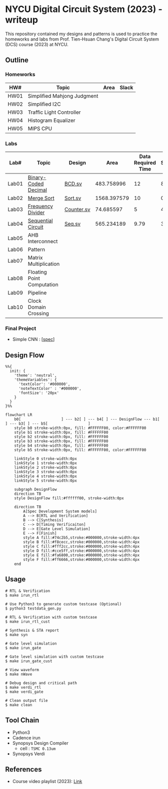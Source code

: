 # NYCU Digital Circuit System (2023) - writeup
This repository contained my designs and patterns is used to practice the homeworks and labs from Prof. Tien-Hsuan Chang's Digital Circuit System (DCS) course (2023) at NYCU.

## Outline
### Homeworks
| HW#  | Topic                       | Area | Slack |
| ---- | --------------------------- | ---- | ------ |
| HW01 | Simplified Mahjong Judgment |      |        |
| HW02 | Simplified I2C              |      |        |
| HW03 | Traffic Light Controller    |      |        |
| HW04 | Histogram Equalizer         |      |        |
| HW05 | MIPS CPU                    |      |        |

### Labs
| Lab#  | Topic                                         | Design                           | Area        | Data Required Time | Slack |
| ----- | --------------------------------------------- | -------------------------------- | ----------- | ------------------ | ----- |
| Lab01 | [Binary-Coded Decimal](./Lab01/DCS_Lab01.pdf) | [BCD.sv](./Lab01/BCD.sv)         | 483.758996  | 12                 | 8.23  |
| Lab02 | [Merge Sort](./Lab02/DCS_Lab02.pdf)           | [Sort.sv](./Lab02/Sort.sv)       | 1568.397579 | 10                 | 0.12  |
| Lab03 | [Frequency Divider](./Lab03/DCS_Lab03.pdf)    | [Counter.sv](./Lab03/Counter.sv) | 74.685597   | 5                  | 4.17  |
| Lab04 | [Sequential Circuit](./Lab04/DCS_Lab04.pdf)   | [Seq.sv](./Lab04/Seq.sv)         | 565.234189  | 9.79               | 3.63  |
| Lab05 | AHB Interconnect                              |                                  |             |                    |       |
| Lab06 | Pattern                                       |                                  |             |                    |       |
| Lab07 | Matrix Multiplication                         |                                  |             |                    |       |
| Lab08 | Floating Point Computation                    |                                  |             |                    |       |
| Lab09 | Pipeline                                      |                                  |             |                    |       |
| Lab10 | Clock Domain Crossing                         |                                  |             |                    |       |

### Final Project
* Simple CNN : [[spec](./Final/DCS_Final_Project.pdf)]

## Design Flow
```mermaid
%%{
  init: {
    'theme': 'neutral',
    'themeVariables': {
      'textColor': '#000000',
      'noteTextColor' : '#000000',
      'fontSize': '20px'
    }
  }
}%%

flowchart LR
    b0[                  ] --- b2[ ] --- b4[ ] --- DesignFlow --- b1[ ] --- b3[ ] --- b5[                  ]
    style b0 stroke-width:0px, fill: #FFFFFF00, color:#FFFFFF00
    style b1 stroke-width:0px, fill: #FFFFFF00
    style b2 stroke-width:0px, fill: #FFFFFF00
    style b3 stroke-width:0px, fill: #FFFFFF00
    style b4 stroke-width:0px, fill: #FFFFFF00
    style b5 stroke-width:0px, fill: #FFFFFF00, color:#FFFFFF00

    linkStyle 0 stroke-width:0px
    linkStyle 1 stroke-width:0px
    linkStyle 2 stroke-width:0px
    linkStyle 3 stroke-width:0px
    linkStyle 4 stroke-width:0px
    linkStyle 5 stroke-width:0px
    
    subgraph DesignFlow
    direction TB
    style DesignFlow fill:#ffffff00, stroke-width:0px

    direction TB
        A[Spec Development System models]
        A --> B[RTL and Verification]
        B --> C[Synthesis]
        C --> D[Timing Verificaiton]
        D --> E[Gate Level Simulation]
        E --> F[Finish]
        style A fill:#74c2b5,stroke:#000000,stroke-width:4px
        style B fill:#f8cecc,stroke:#000000,stroke-width:4px
        style C fill:#fff2cc,stroke:#000000,stroke-width:4px
        style D fill:#cce5ff,stroke:#000000,stroke-width:4px
        style E fill:#fa6800,stroke:#000000,stroke-width:4px
        style F fill:#ff6666,stroke:#000000,stroke-width:4px
    end
```

## Usage
```shell
# RTL & Verification
$ make irun_rtl

# Use Python3 to generate custom testcase (Optional)
$ python3 testdata_gen.py

# RTL & Verification with custom testcase
$ make irun_rtl_cust

# Synthesis & STA report
$ make syn

# Gate level simulation
$ make irun_gate

# Gate level simulation with custom testcase
$ make irun_gate_cust

# View waveform
$ make nWave

# Debug design and critical path
$ make verdi_rtl
$ make verdi_gate

# Clean output file
$ make clean
```

## Tool Chain
* Python3
* Cadence irun
* Synopsys Design Compiler
    * cell : `TSMC 0.13um`
* Synopsys Verdi

## References
* Course video playlist (2023): [Link](https://www.youtube.com/playlist?list=PLCUEmRsKEgZ4p8HK5IXMrohliNuRttqpt)